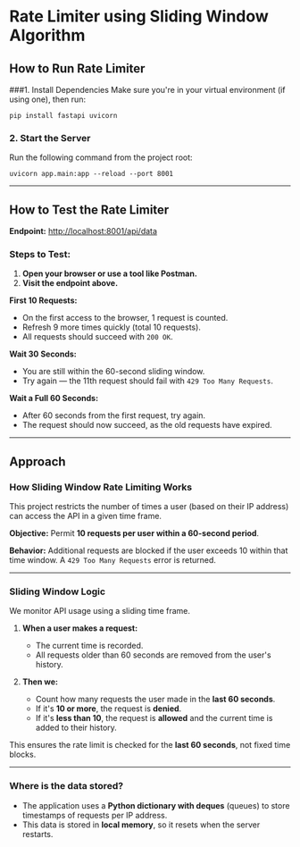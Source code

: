 # Rate Limiter using Sliding Window Algorithm

## How to Run Rate Limiter

###1. Install Dependencies
Make sure you're in your virtual environment (if using one), then run:

```
pip install fastapi uvicorn
````

### 2. Start the Server

Run the following command from the project root:

```
uvicorn app.main:app --reload --port 8001
```

---

## How to Test the Rate Limiter

**Endpoint:**
[http://localhost:8001/api/data](http://localhost:8001/api/data)

### Steps to Test:

1. **Open your browser or use a tool like Postman.**
2. **Visit the endpoint above.**

**First 10 Requests:**

* On the first access to the browser, 1 request is counted.
* Refresh 9 more times quickly (total 10 requests).
* All requests should succeed with `200 OK`.

**Wait 30 Seconds:**

* You are still within the 60-second sliding window.
* Try again — the 11th request should fail with `429 Too Many Requests`.

**Wait a Full 60 Seconds:**

* After 60 seconds from the first request, try again.
* The request should now succeed, as the old requests have expired.

---

## Approach

### **How Sliding Window Rate Limiting Works**

This project restricts the number of times a user (based on their IP address) can access the API in a given time frame.

**Objective:**
Permit **10 requests per user within a 60-second period**.

**Behavior:**
Additional requests are blocked if the user exceeds 10 within that time window.
A `429 Too Many Requests` error is returned.

---

### **Sliding Window Logic**

We monitor API usage using a sliding time frame.

1. **When a user makes a request:**

   * The current time is recorded.
   * All requests older than 60 seconds are removed from the user's history.

2. **Then we:**

   * Count how many requests the user made in the **last 60 seconds**.
   * If it's **10 or more**, the request is **denied**.
   * If it's **less than 10**, the request is **allowed** and the current time is added to their history.

This ensures the rate limit is checked for the **last 60 seconds**, not fixed time blocks.

---

### **Where is the data stored?**

* The application uses a **Python dictionary with deques** (queues) to store timestamps of requests per IP address.
* This data is stored in **local memory**, so it resets when the server restarts.





